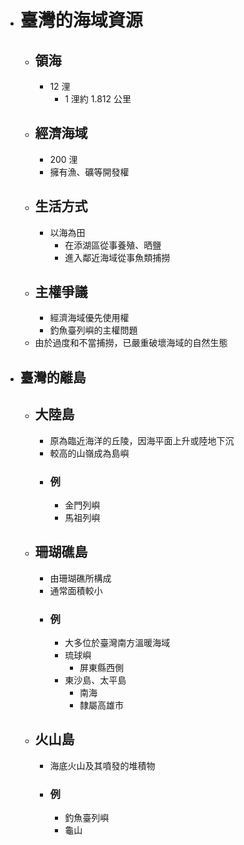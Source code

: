 - # 臺灣的海域資源
	- ## 領海
		- 12 浬
			- 1 浬約 1.812 公里
	- ## 經濟海域
		- 200 浬
		- 擁有漁、礦等開發權
	- ## 生活方式
		- 以海為田
			- 在添湖區從事養殖、晒鹽
			- 進入鄰近海域從事魚類捕撈
	- ## 主權爭議
		- 經濟海域優先使用權
		- 釣魚臺列嶼的主權問題
	- 由於過度和不當捕撈，已嚴重破壞海域的自然生態
- ## 臺灣的離島
	- ## 大陸島
		- 原為臨近海洋的丘陵，因海平面上升或陸地下沉
		- 較高的山嶺成為島嶼
		- ### 例
			- 金門列嶼
			- 馬祖列嶼
	- ## 珊瑚礁島
		- 由珊瑚礁所構成
		- 通常面積較小
		- ### 例
			- 大多位於臺灣南方溫暖海域
			- 琉球嶼
				- 屏東縣西側
			- 東沙島、太平島
				- 南海
				- 隸屬高雄市
	- ## 火山島
		- 海底火山及其噴發的堆積物
		- ### 例
			- 釣魚臺列嶼
			- 龜山